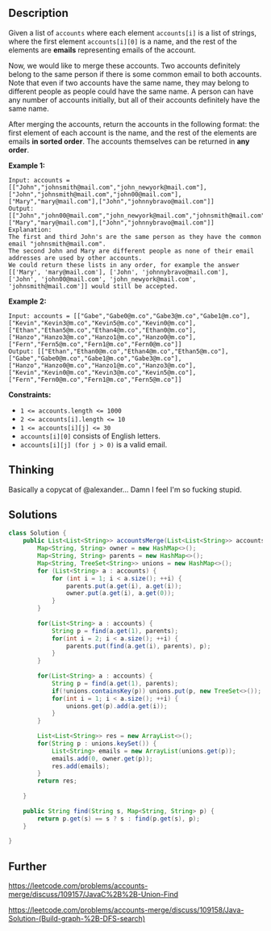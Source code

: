 ## Description

Given a list of `accounts` where each element `accounts[i]` is a list of strings, where the first element `accounts[i][0]` is a name, and the rest of the elements are **emails** representing emails of the account.

Now, we would like to merge these accounts. Two accounts definitely belong to the same person if there is some common email to both accounts. Note that even if two accounts have the same name, they may belong to different people as people could have the same name. A person can have any number of accounts initially, but all of their accounts definitely have the same name.

After merging the accounts, return the accounts in the following format: the first element of each account is the name, and the rest of the elements are emails **in sorted order**. The accounts themselves can be returned in **any order**.

 

**Example 1:**

```
Input: accounts = [["John","johnsmith@mail.com","john_newyork@mail.com"],["John","johnsmith@mail.com","john00@mail.com"],["Mary","mary@mail.com"],["John","johnnybravo@mail.com"]]
Output: [["John","john00@mail.com","john_newyork@mail.com","johnsmith@mail.com"],["Mary","mary@mail.com"],["John","johnnybravo@mail.com"]]
Explanation:
The first and third John's are the same person as they have the common email "johnsmith@mail.com".
The second John and Mary are different people as none of their email addresses are used by other accounts.
We could return these lists in any order, for example the answer [['Mary', 'mary@mail.com'], ['John', 'johnnybravo@mail.com'], 
['John', 'john00@mail.com', 'john_newyork@mail.com', 'johnsmith@mail.com']] would still be accepted.
```

**Example 2:**

```
Input: accounts = [["Gabe","Gabe0@m.co","Gabe3@m.co","Gabe1@m.co"],["Kevin","Kevin3@m.co","Kevin5@m.co","Kevin0@m.co"],["Ethan","Ethan5@m.co","Ethan4@m.co","Ethan0@m.co"],["Hanzo","Hanzo3@m.co","Hanzo1@m.co","Hanzo0@m.co"],["Fern","Fern5@m.co","Fern1@m.co","Fern0@m.co"]]
Output: [["Ethan","Ethan0@m.co","Ethan4@m.co","Ethan5@m.co"],["Gabe","Gabe0@m.co","Gabe1@m.co","Gabe3@m.co"],["Hanzo","Hanzo0@m.co","Hanzo1@m.co","Hanzo3@m.co"],["Kevin","Kevin0@m.co","Kevin3@m.co","Kevin5@m.co"],["Fern","Fern0@m.co","Fern1@m.co","Fern5@m.co"]]
```

 

**Constraints:**

- `1 <= accounts.length <= 1000`
- `2 <= accounts[i].length <= 10`
- `1 <= accounts[i][j] <= 30`
- `accounts[i][0]` consists of English letters.
- `accounts[i][j] (for j > 0)` is a valid email.

## Thinking

Basically a copycat of @alexander... Damn I feel I'm so fucking stupid.

## Solutions

~~~java
class Solution {
    public List<List<String>> accountsMerge(List<List<String>> accounts) {
        Map<String, String> owner = new HashMap<>();
        Map<String, String> parents = new HashMap<>();
        Map<String, TreeSet<String>> unions = new HashMap<>();
        for (List<String> a : accounts) {
            for (int i = 1; i < a.size(); ++i) {
                parents.put(a.get(i), a.get(i));
                owner.put(a.get(i), a.get(0));
            }
        }
        
        for(List<String> a : accounts) {
            String p = find(a.get(1), parents);
            for(int i = 2; i < a.size(); ++i) {
                parents.put(find(a.get(i), parents), p);
            }
        }
        
        for(List<String> a : accounts) {
            String p = find(a.get(1), parents);
            if(!unions.containsKey(p)) unions.put(p, new TreeSet<>());
            for(int i = 1; i < a.size(); ++i) {
                unions.get(p).add(a.get(i));
            }
        }
        
        List<List<String>> res = new ArrayList<>();
        for(String p : unions.keySet()) {
            List<String> emails = new ArrayList(unions.get(p));
            emails.add(0, owner.get(p));
            res.add(emails);
        }
        return res;
        
    }
    
    public String find(String s, Map<String, String> p) {
        return p.get(s) == s ? s : find(p.get(s), p);
    }
    
}
~~~



## Further

https://leetcode.com/problems/accounts-merge/discuss/109157/JavaC%2B%2B-Union-Find

https://leetcode.com/problems/accounts-merge/discuss/109158/Java-Solution-(Build-graph-%2B-DFS-search)